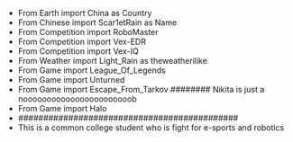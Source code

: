 - From Earth import China as Country 
- From Chinese import Scar1etRain as Name
- From Competition import RoboMaster
- From Competition import Vex-EDR
- From Competition import Vex-IQ
- From Weather import Light_Rain as theweatherilike 
- From Game import League_Of_Legends
- From Game import Unturned
- From Game import Escape_From_Tarkov ########  Nikita is just a nooooooooooooooooooooooob
- From Game import Halo
- ############################################
- This is a common college student who is fight for e-sports and robotics

<!---
Scar1etRain/Scar1etRain is a ✨ special ✨ repository because its `README.md` (this file) appears on your GitHub profile.
You can click the Preview link to take a look at your changes.
--->
